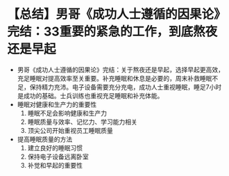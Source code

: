 # 【总结】男哥《成功人士遵循的因果论》完结：33重要的紧急的工作，到底熬夜还是早起

-   男哥《成功人士遵循的因果论》完结：关于熬夜还是早起，选择早起更高效，充足睡眠对提高效率至关重要。补充睡眠和休息是必要的，周末补救睡眠不足，保持精力充沛。电子设备需要充分充电，成功人士重视睡眠，睡足7小时是成功的基础。士兵训练也重视充足睡眠和补充体能。
-   睡眠对健康和生产力的重要性
    1.  睡眠不足会影响健康和生产力
    2.  睡眠质量与效率、记忆力、学习能力相关
    3.  顶尖公司开始重视员工睡眠质量
-   提高睡眠质量的方法
    1.  建立良好的睡眠习惯
    2.  保持电子设备远离卧室
    3.  补觉和早起的重要性